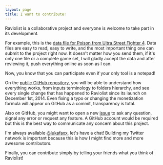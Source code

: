 ```yaml
---
layout: page
title: I want to contribute!
---
```


Raviolist is a collaborative project and everyone is welcome to take part in its development.

For example, this is the [data file for Poison from Ultra Street Fighter 4](https://raw.githubusercontent.com/lukafaxx/raviolist/gh-pages/_data/usf4/poison.yml). Data files are easy to read, easy to write, and the most important thing one can submit to the project right now. It doesn't matter how you send them, if it's only one file or a complete game set, I will gladly accept the data and after reviewing it, push everything online as soon as I can.

Now, you know that you can participate even if your only tool is a notepad!  

On the [public GitHub repository](https://github.com/lukafaxx/raviolist), you will be able to understand how everything works, from inputs terminology to folders hierarchy, and see every single change that has happened to Raviolist since its launch on December 1st, 2014. Even fixing a typo or changing the monetization formula will appear on GitHub as a commit, transparency is total.

Also on GitHub, you might want to open a new [issue](https://github.com/lukafaxx/raviolist/issues) to ask any question, signal any error or request any feature. A GitHub account would be required but this is the best way to communicate any concern about this project.

I'm always available [@lukafaxx](https://twitter.com/lukafaxx), let's have a chat! Building my Twitter network is important because this is how I might find more and more awesome contributors.

Finally, you can contribute simply by telling your friends what you think of Raviolist!
